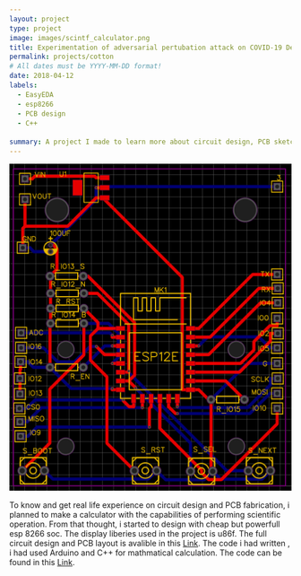 ```yaml
---
layout: project
type: project
image: images/scintf_calculator.png
title: Experimentation of adversarial pertubation attack on COVID-19 Detection attack
permalink: projects/cotton
# All dates must be YYYY-MM-DD format!
date: 2018-04-12
labels:
  - EasyEDA
  - esp8266
  - PCB design
  - C++

summary: A project I made to learn more about circuit design, PCB sketching and coding with complex mathmatical model 
---
```


<div class="ui images">
  <img class="ui image" src="../images/scintf_calculator.png">
</div>



To know and get real life experience on circuit design and  PCB fabrication, i planned to make a calculator with the capabilities of performing scientific operation.
From that thought, i started to design with cheap but powerfull esp 8266 soc. The display liberies used in the project is u86f. The full circuit design and PCB layout is 
avalible in this [Link](https://easyeda.com/samiulextreem/Device_advance). The code i had written , i had used Arduino and C++ for mathmatical calculation. The code can be 
found in this [Link](https://github.com/samiulextreem/Device_advance).
